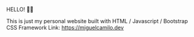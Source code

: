 HELLO!  👋🏼

This is just my personal website built with HTML / Javascript / Bootstrap CSS Framework
Link: https://miguelcamilo.dev
